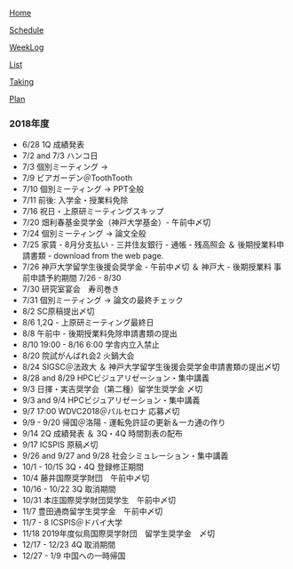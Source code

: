 [Home](index.md) 

[Schedule](Schedule.md) 

[WeekLog](WeekLog.md) 

[List](List.md)

[Taking](Taking.md)

[Plan](Plan.md)

### 2018年度

- 6/28 1Q 成績発表
- 7/2 and 7/3 ハンコ日
- 7/3 個別ミーティング →
- 7/9 ビアガーデン＠ToothTooth
- 7/10 個別ミーティング → PPT全般
- 7/11 前後: 入学金・授業料免除 
- 7/16 祝日・上原研ミーティングスキップ
- 7/20 畑利春基金奨学金（神戸大学基金）- 午前中〆切
- 7/24 個別ミーティング → 論文全般
- 7/25 家賃 - 8月分支払い - 三井住友銀行 - 通帳 - 残高照会 ＆ 後期授業料申請書類 - download from the web page.
- 7/26 神戸大学留学生後援会奨学金 - 午前中〆切 ＆ 神戸大 - 後期授業料 事前申請予約期間 7/26 - 8/30
- 7/30 研究室宴会　寿司巻き
- 7/31 個別ミーティング → 論文の最終チェック 
- 8/2  SC原稿提出〆切
- 8/6  1,2Q - 上原研ミーティング最終日
- 8/8 午前中 - 後期授業料免除申請書類の提出
- 8/10 19:00 - 8/16 6:00 学舎内立入禁止
- 8/20 院試がんばれ会2 火鍋大会
- 8/24 SIGSC＠法政大 ＆ 神戸大学留学生後援会奨学金申請書類の提出〆切
- 8/28 and 8/29 HPCビジュアリゼーション・集中講義
- 9/3 日揮・実吉奨学会（第二種）留学生奨学金 〆切
- 9/3 and 9/4 HPCビジュアリゼーション・集中講義
- 9/7 17:00 WDVC2018＠バルセロナ 応募〆切
- 9/9 - 9/20 帰国＠洛陽 - 運転免許証の更新＆一カ通の作り
- 9/14 2Q 成績発表 ＆ 3Q・4Q 時間割表の配布
- 9/17 ICSPIS 原稿〆切
- 9/26 and 9/27 and 9/28 社会シミュレーション・集中講義
- 10/1 - 10/15 3Q・4Q 登録修正期間
- 10/4 藤井国際奨学財団　午前中〆切
- 10/16 - 10/22 3Q 取消期間 
- 10/31 本庄国際奨学財団奨学生　午前中〆切
- 11/7 豊田通商留学生奨学金　午前中〆切
- 11/7 - 8 ICSPIS＠ドバイ大学
- 11/18 2019年度似鳥国際奨学財団　留学生奨学金　〆切
- 12/17 - 12/23 4Q 取消期間
- 12/27 - 1/9 中国への一時帰国
